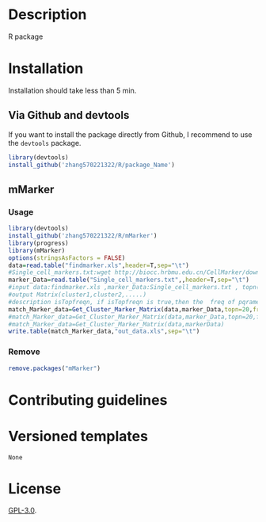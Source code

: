 # Description
R package

# Installation

Installation should take less than 5 min. 

## Via Github and devtools

If you want to install the package directly from Github, I recommend to use the `devtools` package.

```R
library(devtools)
install_github('zhang570221322/R/package_Name')
```


## mMarker

### Usage

```R
library(devtools)
install_github('zhang570221322/R/mMarker')
library(progress)
library(mMarker)
options(stringsAsFactors = FALSE)
data=read.table("findmarker.xls",header=T,sep="\t")
#Single_cell_markers.txt:wget http://biocc.hrbmu.edu.cn/CellMarker/download/Single_cell_markers.txt
marker_Data=read.table("Single_cell_markers.txt",,header=T,sep="\t")
#input data:findmarker.xls ,marker_Data:Single_cell_markers.txt , topn(20):select var gene , freq(10):maker frequency,topfreqn(4):4,isTopfreqn=T
#output Matrix(cluster1,cluster2,.....)
#description isTopfreqn, if isTopfreqn is true,then the  freq of pqrameter is  invalid ,and the  topfreqn of pqrameter is valid.
match_Marker_data=Get_Cluster_Marker_Matrix(data,marker_Data,topn=20,freq=10,topfreqn=4,isTopfreqn=T)
#match_Marker_data=Get_Cluster_Marker_Matrix(data,marker_Data,topn=20,freq=10,topfreqn=4,isTopfreqn=F)
#match_Marker_data=Get_Cluster_Marker_Matrix(data,markerData)
write.table(match_Marker_data,"out_data.xls",sep="\t")
```
### Remove
```R
remove.packages("mMarker")
```


# Contributing guidelines



# Versioned templates



```
None
```




# License

[GPL-3.0](./LICENSE).
